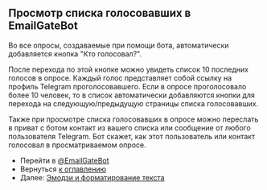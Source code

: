 ## Просмотр списка голосовавших в EmailGateBot

Во все опросы, создаваемые при помощи бота, автоматически добавляется кнопка "Кто голосовал?".

После перехода по этой кнопке можно увидеть список 10 последних голосов в опросе.
Каждый голос представляет собой ссылку на профиль Telegram проголосовавшего.
Если в опросе проголосовало более 10 человек, то в список автоматически добавляются кнопки для перехода на следующую/предыдущую страницы списка голосовавших.

Также при просмотре списка голосовавших в опросе можно переслать в приват с ботом контакт из вашего списка
или сообщение от любого пользователя Telegram.
Бот скажет, как этот пользователь или контакт голосовал в просматриваемом опросе.

- Перейти в [@EmailGateBot](http://t.me/EmailGateBot?start=utm_KDaxQG000_github-ru-voters)
- Вернуться [к оглавлению](guide.md)
- Далее: [Эмодзи и форматирование текста](text_formatting.md)
